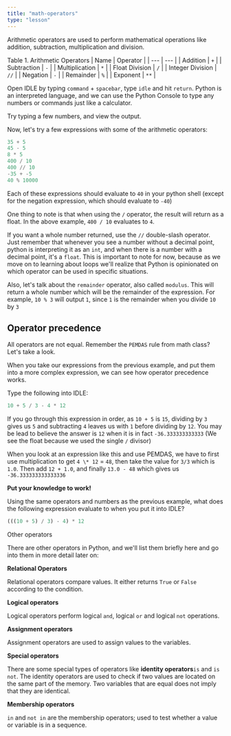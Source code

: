 ```yaml
---
title: "math-operators"
type: "lesson"
---
```

Arithmetic operators are used to perform mathematical operations like addition, subtraction, multiplication and division.

Table 1. Arithmetic Operators
| Name | Operator |
| --- | --- |
| Addition | `+` |
| Subtraction | `-` |
| Multiplication | `*` |
| Float Division | `/` |
| Integer Division | `//` |
| Negation | `-` |
| Remainder | `%` |
| Exponent | `**` |

Open IDLE by typing `command` \+ `spacebar`, type `idle` and hit `return`. Python is an interpreted language, and we can use the Python Console to type any numbers or commands just like a calculator.

Try typing a few numbers, and view the output.

Now, let's try a few expressions with some of the arithmetic operators:

```python
35 + 5
45 - 5
8 * 5
400 / 10
400 // 10
-35 + -5
40 % 10000
```

Each of these expressions should evaluate to `40` in your python shell (except for the negation expression, which should evaluate to `-40`)

One thing to note is that when using the `/` operator, the result will return as a float. In the above example, `400 / 10` evaluates to `4`. 

If you want a whole number returned, use the `//` double-slash operator. Just remember that whenever you see a number without a decimal point, python is interpreting it as an `int`, and when there is a number with a decimal point, it's a `float`. This is important to note for now, because as we move on to learning about loops we'll realize that Python is opinionated on which operator can be used in specific situations.

Also, let's talk about the `remainder` operator, also called `modulus`. This will return a whole number which will be the remainder of the expression. For example, `10 % 3` will output `1`, since `1` is the remainder when you divide `10` by `3`

## Operator precedence

All operators are not equal. Remember the `PEMDAS` rule from math class? Let's take a look.

When you take our expressions from the previous example, and put them into a more complex expression, we can see how operator precedence works.

Type the following into IDLE:

```python
10 + 5 / 3 - 4 * 12
```

If you go through this expression in order, as `10 + 5` is `15`, dividing by `3` gives us `5` and subtracting `4` leaves us with `1` before dividing by `12`. You may be lead to believe the answer is `12` when it is in fact `-36.333333333333` (We see the float because we used the single `/` divisor)

When you look at an expression like this and use PEMDAS, we have to first use multiplication to get `4 \* 12` = `48`, then take the value for `3/3` which is `1.0`. Then add `12 + 1.0`, and finally `13.0 - 48` which gives us `-36.333333333333336`

**Put your knowledge to work!**

Using the same operators and numbers as the previous example, what does the following expression evaluate to when you put it into IDLE?

```python
(((10 + 5) / 3) - 4) * 12
```

Other operators

There are other operators in Python, and we'll list them briefly here and go into them in more detail later on:


**Relational Operators** 

Relational operators compare values. It either returns `True` or `False` according to the condition. 

**Logical operators** 

Logical operators perform logical `and`, logical `or` and logical `not` operations. 

**Assignment operators**

Assignment operators are used to assign values to the variables.

**Special operators** 

There are some special types of operators like **identity operators**`is` and `is not`. The identity operators are used to check if two values are located on the same part of the memory. Two variables that are equal does not imply that they are identical. 

**Membership operators** 

`in` and `not in` are the membership operators; used to test whether a value or variable is in a sequence.
